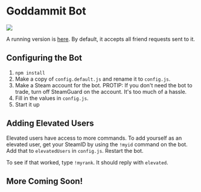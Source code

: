 # Goddammit Bot

![](http://puu.sh/dP4Bt/656a4fcf5c.png)

A running version is [here](http://horner.tj/steambot). By default, it accepts all friend requests sent to it.

## Configuring the Bot

1. `npm install`
2. Make a copy of `config.default.js` and rename it to `config.js`.
3. Make a Steam account for the bot. PROTIP: If you don't need the bot to trade, turn off SteamGuard on the account. It's too much of a hassle.
4. Fill in the values in `config.js`.
5. Start it up

## Adding Elevated Users

Elevated users have access to more commands. To add yourself as an elevated user, get your SteamID by using the `!myid` command on the bot. Add that to `elevatedUsers` in `config.js`. Restart the bot.

To see if that worked, type `!myrank`. It should reply with `elevated`.

## More Coming Soon!